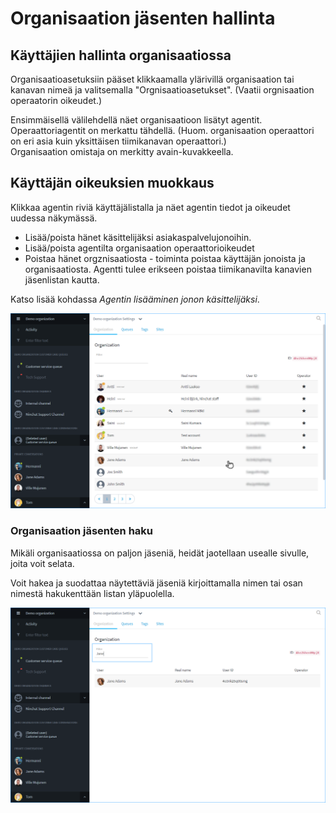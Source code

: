 # Organisaation jäsenten hallinta

## Käyttäjien hallinta organisaatiossa <a id="kayttajien-hallinta-organisaatiossa"></a>

Organisaatioasetuksiin pääset klikkaamalla ylärivillä organisaation tai kanavan nimeä ja valitsemalla "Orgnisaatioasetukset". \(Vaatii orgnisaation operaatorin oikeudet.\)

Ensimmäisellä välilehdellä näet organisaatioon lisätyt agentit. Operaattoriagentit on merkattu tähdellä. \(Huom. organisaation operaattori on eri asia kuin yksittäisen tiimikanavan operaattori.\)  
Organisaation omistaja on merkitty avain-kuvakkeella.

## Käyttäjän oikeuksien muokkaus

Klikkaa agentin riviä käyttäjälistalla ja näet agentin tiedot ja oikeudet uudessa näkymässä.

* Lisää/poista hänet käsittelijäksi asiakaspalvelujonoihin.
* Lisää/poista agentilta organisaation operaattorioikeudet
* Poistaa hänet orgznisaatiosta - toiminta poistaa käyttäjän jonoista ja organisaatiosta. Agentti tulee erikseen poistaa tiimikanavilta kanavien jäsenlistan kautta.

Katso lisää kohdassa _Agentin lisääminen jonon käsittelijäksi_.

![Organisation j&#xE4;senlista](../.gitbook/assets/organization-organization%20%281%29.png)

### Organisaation jäsenten haku <a id="organisaation-jasenten-haku"></a>

Mikäli organisaatiossa on paljon jäseniä, heidät jaotellaan usealle sivulle, joita voit selata.

Voit hakea ja suodattaa näytettäviä jäseniä kirjoittamalla nimen tai osan nimestä hakukenttään listan yläpuolella.

![Organisaation j&#xE4;senten haku](../.gitbook/assets/organization-search.png)

